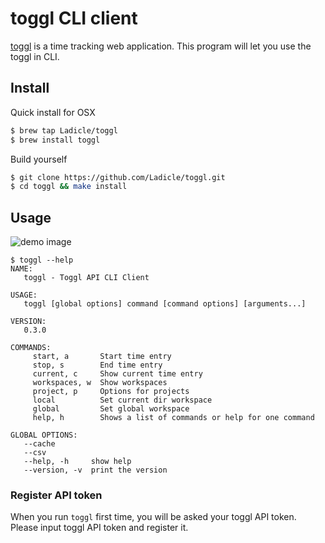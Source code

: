 # toggl CLI client

[toggl](https://toggl.com/) is a time tracking web application.
This program will let you use the toggl in CLI.

## Install

Quick install for OSX

```bash
$ brew tap Ladicle/toggl
$ brew install toggl
```

Build yourself

```bash
$ git clone https://github.com/Ladicle/toggl.git
$ cd toggl && make install
```

## Usage

![demo image](https://cloud.githubusercontent.com/assets/6121271/21588531/0108bd18-d12b-11e6-9fdc-e65aa1f15768.gif)

```
$ toggl --help
NAME:
   toggl - Toggl API CLI Client

USAGE:
   toggl [global options] command [command options] [arguments...]

VERSION:
   0.3.0

COMMANDS:
     start, a       Start time entry
     stop, s        End time entry
     current, c     Show current time entry
     workspaces, w  Show workspaces
     project, p     Options for projects
     local          Set current dir workspace
     global         Set global workspace
     help, h        Shows a list of commands or help for one command

GLOBAL OPTIONS:
   --cache
   --csv
   --help, -h     show help
   --version, -v  print the version
```

### Register API token

When you run `toggl` first time, you will be asked your toggl API token.
Please input toggl API token and register it.
